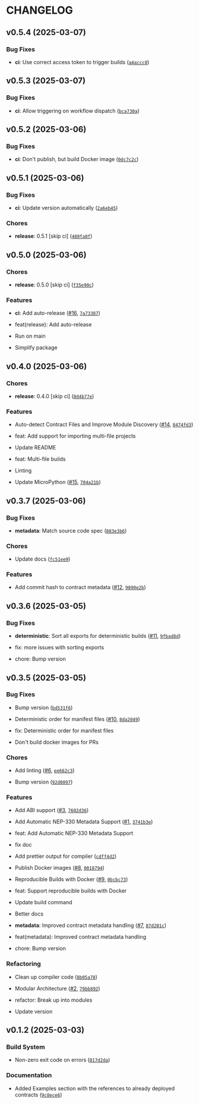 # CHANGELOG


## v0.5.4 (2025-03-07)

### Bug Fixes

- **ci**: Use correct access token to trigger builds
  ([`a4accc8`](https://github.com/r-near/nearc/commit/a4accc852f12de4478cf9497b744bfd85ef08736))


## v0.5.3 (2025-03-07)

### Bug Fixes

- **ci**: Allow triggering on workflow dispatch
  ([`bca730a`](https://github.com/r-near/nearc/commit/bca730af23be6ffd24cb35db872490a2e9b15e5f))


## v0.5.2 (2025-03-06)

### Bug Fixes

- **ci**: Don't publish, but build Docker image
  ([`0dc7c2c`](https://github.com/r-near/nearc/commit/0dc7c2cec4b1f719b98ba51cd4fe8d18a463007a))


## v0.5.1 (2025-03-06)

### Bug Fixes

- **ci**: Update version automatically
  ([`2a6eb45`](https://github.com/r-near/nearc/commit/2a6eb45e45475d9b3e8bec1f1368319abe7ff42d))

### Chores

- **release**: 0.5.1 [skip ci]
  ([`480fa0f`](https://github.com/r-near/nearc/commit/480fa0fe1b453730793caae61eb4b3f0a184b775))


## v0.5.0 (2025-03-06)

### Chores

- **release**: 0.5.0 [skip ci]
  ([`f35e90c`](https://github.com/r-near/nearc/commit/f35e90c265900d84282812fc54b24fbbcdf07a2e))

### Features

- **ci**: Add auto-release ([#16](https://github.com/r-near/nearc/pull/16),
  [`7a73387`](https://github.com/r-near/nearc/commit/7a73387883bbd45e7a0cd281c8eaa18d91ff7307))

* feat(release): Add auto-release

* Run on main

* Simplify package


## v0.4.0 (2025-03-06)

### Chores

- **release**: 0.4.0 [skip ci]
  ([`8d4b77e`](https://github.com/r-near/nearc/commit/8d4b77e6799bbcb21c53f7fb621091ad3f6dc947))

### Features

- Auto-detect Contract Files and Improve Module Discovery
  ([#14](https://github.com/r-near/nearc/pull/14),
  [`8474fd3`](https://github.com/r-near/nearc/commit/8474fd32fd5886024992d7e64f0399e4801fc7ca))

* feat: Add support for importing multi-file projects

* Update README

* feat: Multi-file builds

* Linting

- Update MicroPython ([#15](https://github.com/r-near/nearc/pull/15),
  [`704a21b`](https://github.com/r-near/nearc/commit/704a21b14967f97c77e29b2e6326f3e769c67088))


## v0.3.7 (2025-03-06)

### Bug Fixes

- **metadata**: Match source code spec
  ([`883e3b6`](https://github.com/r-near/nearc/commit/883e3b65c39d3fd6f9c23e77f5be244dafbfc1b9))

### Chores

- Update docs
  ([`fc51ee9`](https://github.com/r-near/nearc/commit/fc51ee9ff178923c5dcf13c7c9fdcba4321a1fe4))

### Features

- Add commit hash to contract metadata ([#12](https://github.com/r-near/nearc/pull/12),
  [`9890e2b`](https://github.com/r-near/nearc/commit/9890e2b8e07eadae617a2c00a0fdc09a3f0cd45b))


## v0.3.6 (2025-03-05)

### Bug Fixes

- **deterministic**: Sort all exports for deterministic builds
  ([#11](https://github.com/r-near/nearc/pull/11),
  [`9fbad8d`](https://github.com/r-near/nearc/commit/9fbad8d6dd55c6af066368faa904762acc45550a))

* fix: more issues with sorting exports

* chore: Bump version


## v0.3.5 (2025-03-05)

### Bug Fixes

- Bump version
  ([`bd531f6`](https://github.com/r-near/nearc/commit/bd531f61b4f4c347d67b56ab5a79a898280dcf35))

- Deterministic order for manifest files ([#10](https://github.com/r-near/nearc/pull/10),
  [`8da2049`](https://github.com/r-near/nearc/commit/8da20493c4104d70966a337e06447b5987e67f04))

* fix: Deterministic order for manifest files

* Don't build docker images for PRs

### Chores

- Add linting ([#6](https://github.com/r-near/nearc/pull/6),
  [`ee662c3`](https://github.com/r-near/nearc/commit/ee662c3d382ee79f6a5a9e63d2e4642e1a243655))

- Bump version
  ([`92d0897`](https://github.com/r-near/nearc/commit/92d0897a364861c2bdccfcc975b97a699a0d40d0))

### Features

- Add ABI support ([#3](https://github.com/r-near/nearc/pull/3),
  [`7602d36`](https://github.com/r-near/nearc/commit/7602d36af73a280d9b62f1d99d65624409bce6c6))

- Add Automatic NEP-330 Metadata Support ([#1](https://github.com/r-near/nearc/pull/1),
  [`3741b3e`](https://github.com/r-near/nearc/commit/3741b3e48bd6ccf54d625a6178563014323a79f1))

* feat: Add Automatic NEP-330 Metadata Support

* fix doc

- Add prettier output for compiler
  ([`cdff4d2`](https://github.com/r-near/nearc/commit/cdff4d2a9badb685100455b4a1795e6edb741912))

- Publish Docker images ([#8](https://github.com/r-near/nearc/pull/8),
  [`0018794`](https://github.com/r-near/nearc/commit/00187949a2ce6afc8834a43219e113c41c622ae0))

- Reproducible Builds with Docker ([#9](https://github.com/r-near/nearc/pull/9),
  [`0bcbc73`](https://github.com/r-near/nearc/commit/0bcbc73d8059898cc0bd5da2daeea2500bfeee21))

* feat: Support reproducible builds with Docker

* Update build command

* Better docs

- **metadata**: Improved contract metadata handling ([#7](https://github.com/r-near/nearc/pull/7),
  [`87d201c`](https://github.com/r-near/nearc/commit/87d201c76ad3fb985fb0715f57f3f4c5fdf1bd59))

* feat(metadata): Improved contract metadata handling

* chore: Bump version

### Refactoring

- Clean up compiler code
  ([`8b05a78`](https://github.com/r-near/nearc/commit/8b05a786f24bee18b33e61f42f00154ea9649eb2))

- Modular Architecture ([#2](https://github.com/r-near/nearc/pull/2),
  [`79bb892`](https://github.com/r-near/nearc/commit/79bb8926454f766632da6fdca30278603cade5fb))

* refactor: Break up into modules

* Update version


## v0.1.2 (2025-03-03)

### Build System

- Non-zero exit code on errors
  ([`817d2da`](https://github.com/r-near/nearc/commit/817d2dac8d78239ed1b57a6b7a97074fce10a934))

### Documentation

- Added Examples section with the references to already deployed contracts
  ([`9c8ece6`](https://github.com/r-near/nearc/commit/9c8ece6ee9964a44fccb15035ab9dbef712e2e41))
